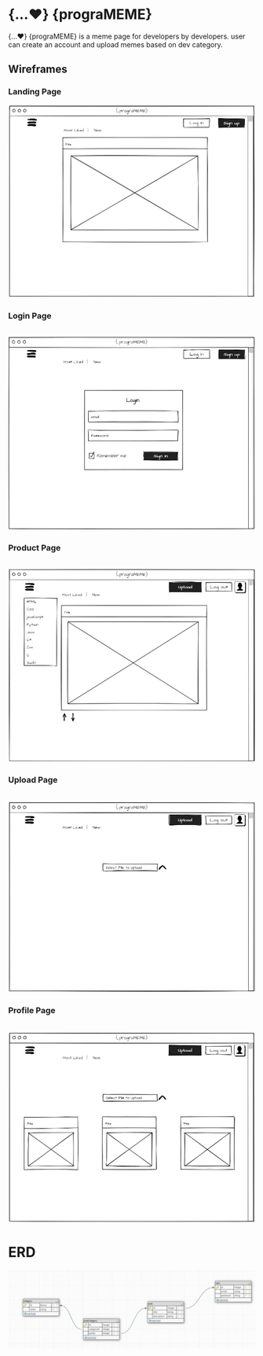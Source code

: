 # {...❤️} {prograMEME}

{...❤️} {prograMEME} is a meme page for developers by developers.
user can create an account and upload memes based on dev category.

## Wireframes 

### Landing Page
![landingPage](readmefiles/landingpage.JPG)



### Login Page

​
![login](readmefiles/signinpage.JPG)


### Product Page

​
![front](readmefiles/loggedinlandingpage.JPG)




### Upload Page

​
![checkout](readmefiles/uploadpage.JPG)

### Profile Page

​
![checkout](readmefiles/profilepage.JPG)

# ERD


![tables](readmefiles/erd.jpg)